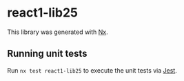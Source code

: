 # react1-lib25

This library was generated with [Nx](https://nx.dev).

## Running unit tests

Run `nx test react1-lib25` to execute the unit tests via [Jest](https://jestjs.io).
